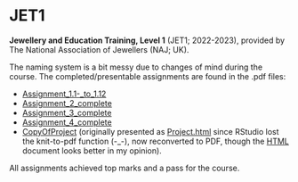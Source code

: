 # JET1
__Jewellery and Education Training, Level 1__ (JET1; 2022-2023), provided by The
National Association of Jewellers (NAJ; UK).

The naming system is a bit messy due to changes of mind during the course.
The completed/presentable assignments are found in the .pdf files:

- [Assignment_1.1-_to_1.12](Assignment_1.1-_to_1.12.pdf)
- [Assignment_2_complete](Assignment_2_complete.pdf)
- [Assignment_3_complete](Assignment_3_complete.pdf)
- [Assignment_4_complete](Assignment_4_complete.pdf)
- [CopyOfProject](CopyOfProject.pdf) (originally presented as [Project.html](Project.html) 
since RStudio lost the knit-to-pdf function (-_-), now reconverted to PDF, though 
the [HTML](Project.html) document looks better in my opinion).

All assignments achieved top marks and a pass for the course.
